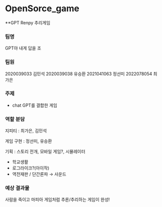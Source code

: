 # OpenSorce_game

**GPT Renpy 추리게임

### 팀명

GPT야 내게 답을 조

### 팀원

2020039033 김민석 2020039038 유승환 2021041063 정선미 2022078054 최가은

### 주제

- chat GPT를 결합한 게임

### 역할 분담

지피티 : 최가은, 김민석

게임 구현 : 정선미, 유승환

기획 : 스토리 전개, 모바일 게임?, 시뮬레이터

- 학교생활
- 로그라이크?(아이작)
- 역전재판 / 단간론파 → 사운드

### 예상 결과물

사람을 죽이고 마피아 게임처럼 추론/추리하는 게임이 완성!

